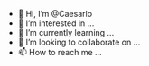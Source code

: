 - 👋 Hi, I’m @Caesarlo
- 👀 I’m interested in ...
- 🌱 I’m currently learning ...
- 💞️ I’m looking to collaborate on ...
- 📫 How to reach me ...

<!---
Caesarlo/Caesarlo is a ✨ special ✨ repository because its `README.md` (this file) appears on your GitHub profile.
You can click the Preview link to take a look at your changes.
--->
